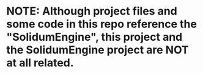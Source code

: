 # **NOTE: Although project files and some code in this repo reference the "SolidumEngine", this project and the SolidumEngine project are NOT at all related.**
